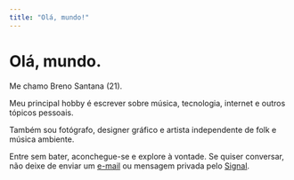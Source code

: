 ```yaml
---
title: "Olá, mundo!"
---
```


# Olá, mundo.
Me chamo Breno Santana (21).

Meu principal hobby é escrever sobre música, tecnologia, internet e outros tópicos pessoais.

Também sou fotógrafo, designer gráfico e artista independente de folk e música ambiente.

Entre sem bater, aconchegue-se e explore à vontade. Se quiser conversar, não deixe de enviar um [e-mail](mailto:breno@coaxito.com) ou mensagem privada pelo [Signal](https://signal.me/#eu/YGT5NxLnek0_hkaapo3XbU8iYTTscESW9n5Mka3NCJQXZ-HlkEBLXopDW_DN16Iz).